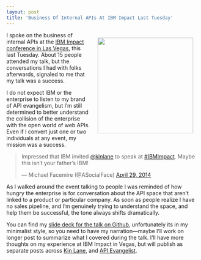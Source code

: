 ```yaml
---
layout: post
title: 'Business Of Internal APIs At IBM Impact Last Tuesday'
---
```

<p><a href="http://www-01.ibm.com/software/websphere/events/impact/"><img style="padding: 15px;" src="https://s3.amazonaws.com/kinlane-productions/events/ibm-impact-2014/ibm-impact-logo.png" alt="" width="250" align="right" /></a></p>
<p>I spoke on the business of internal APIs at the <a href="http://www-01.ibm.com/software/websphere/events/impact/">IBM Impact conference in Las Vegas</a>, this last Tuesday. About 15 people attended my talk, but the conversations I had with folks afterwards, signaled to me that my talk was a success.</p>
<p>I do not expect IBM or the enterprise to listen to my brand of API evangelism, but I&rsquo;m still determined to better understand the collision of the enterprise with the open  world of web APIs. Even if I convert just one or two individuals at any event, my mission was a success.</p>
<blockquote class="twitter-tweet" lang="en">
<p>Impressed that IBM invited <a href="https://twitter.com/kinlane">@kinlane</a> to speak at <a href="https://twitter.com/search?q=%23IBMImpact&amp;src=hash">#IBMImpact</a>. Maybe this isn&rsquo;t your father&rsquo;s IBM!</p>
&mdash; Michael Facemire (@ASocialFace) <a href="https://twitter.com/ASocialFace/statuses/461248631375282176">April 29, 2014</a></blockquote>
<script src="http://platform.twitter.com/widgets.js"></script>
<p>As I walked around the event talking to people I was reminded of how hungry the enterprise is for conversation about the API space that aren&rsquo;t linked to a product or particular company. As soon as people realize I have no sales pipeline, and I&rsquo;m genuinely trying to understand the space, and help them be successful, the tone always shifts dramatically.</p>
<p>You can find my <a href="http://kinlane.github.io/talks/ibm/impact-2014/" target="_blank">slide deck for the talk on Github</a>, unfortunately its in my minimalist style, so you need to have my narration&mdash;maybe I&rsquo;ll work on longer post to summarize what I covered during the talk. I&rsquo;ll have more thoughts on my experience at IBM Impact in Vegas, but will publish as separate posts across <a href="http://kinlane.com">Kin Lane</a>, and <a href="http://apievangelist.com">API Evangelist</a>.</p>